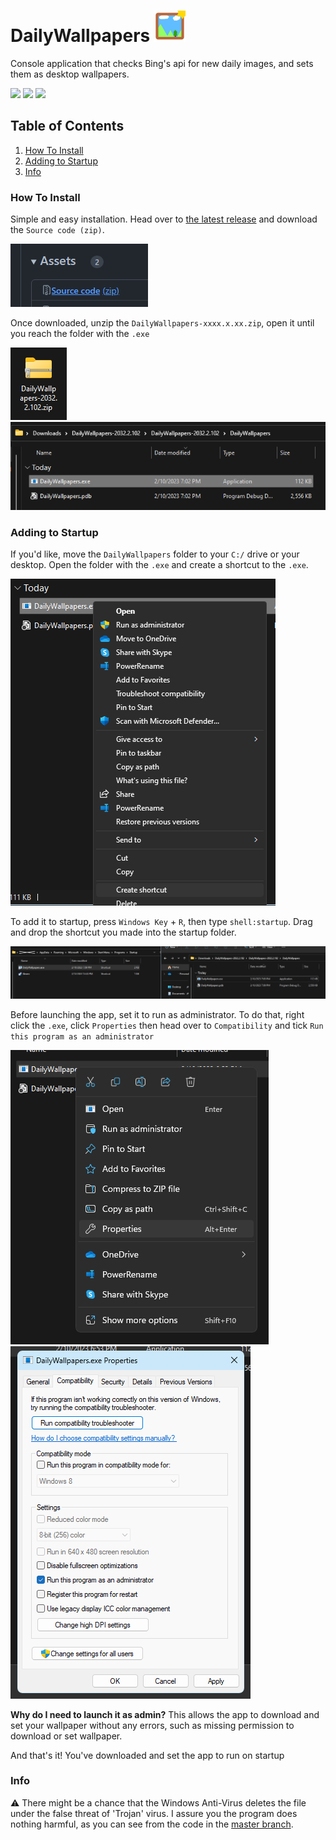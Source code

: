 # DailyWallpapers <img src="./docs/dailyWallpapersIcon.png" style="width: 50px; height: 50px;">

Console application that checks Bing's api for new daily images, and sets them as desktop wallpapers.

![](https://img.shields.io/badge/C%2B%2B-00599C?style=for-the-badge&logo=c%2B%2B&logoColor=white)
![](https://img.shields.io/badge/Windows-0078D6?style=for-the-badge&logo=windows&logoColor=white)
![](https://img.shields.io/badge/windows%20terminal-4D4D4D?style=for-the-badge&logo=windows%20terminal&logoColor=white)


## Table of Contents

1. [How To Install](#how-to-install)
2. [Adding to Startup](#adding-to-startup)
3. [Info](#info)


### How To Install

Simple and easy installation. Head over to <a href="https://github.com/aisyshk/DailyWallpapers/releases/latest">the latest release</a> and download the `Source code (zip)`.

<img src="./docs/srccd.png" />


Once downloaded, unzip the `DailyWallpapers-xxxx.x.xx.zip`, open it until you reach the folder with the `.exe`

<img src="./docs/dl1.png" /> <img src="./docs/dl2.png" />



### Adding to Startup


If you'd like, move the `DailyWallpapers` folder to your `C:/` drive or your desktop. Open the folder with the `.exe` and create a shortcut to the `.exe`.

<img src="./docs/shtcut.png" />

To add it to startup, press `Windows Key` + `R`, then type `shell:startup`. Drag and drop the shortcut you made into the startup folder.

<img src="./docs/strtup.png" />

Before launching the app, set it to run as administrator. To do that, right click the `.exe`, click `Properties` then head over to `Compatibility` and tick `Run this program as an administrator`

<img src="./docs/propMenu.png" />

<img src="./docs/compMenu.png" />

**Why do I need to launch it as admin?** This allows the app to download and set your wallpaper without any errors, such as missing permission to download or set wallpaper.

And that's it! You've downloaded and set the app to run on startup


### Info 

⚠️ There might be a chance that the Windows Anti-Virus deletes the file under the false threat of 'Trojan' virus. I assure you the program does nothing harmful, as you can see from the code in the <a href="https://github.com/aisyshk/DailyWallpapers/tree/master">master branch</a>.
